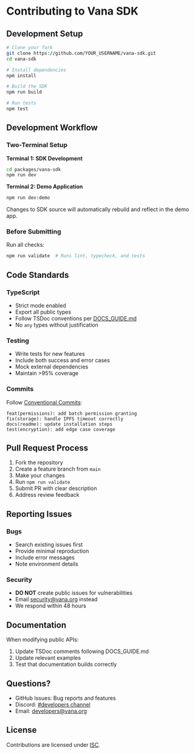 # Contributing to Vana SDK

## Development Setup

```bash
# Clone your fork
git clone https://github.com/YOUR_USERNAME/vana-sdk.git
cd vana-sdk

# Install dependencies
npm install

# Build the SDK
npm run build

# Run tests
npm test
```

## Development Workflow

### Two-Terminal Setup

**Terminal 1: SDK Development**

```bash
cd packages/vana-sdk
npm run dev
```

**Terminal 2: Demo Application**

```bash
npm run dev:demo
```

Changes to SDK source will automatically rebuild and reflect in the demo app.

### Before Submitting

Run all checks:

```bash
npm run validate  # Runs lint, typecheck, and tests
```

## Code Standards

### TypeScript

- Strict mode enabled
- Export all public types
- Follow TSDoc conventions per [DOCS_GUIDE.md](./DOCS_GUIDE.md)
- No `any` types without justification

### Testing

- Write tests for new features
- Include both success and error cases
- Mock external dependencies
- Maintain >95% coverage

### Commits

Follow [Conventional Commits](https://www.conventionalcommits.org/):

```
feat(permissions): add batch permission granting
fix(storage): handle IPFS timeout correctly
docs(readme): update installation steps
test(encryption): add edge case coverage
```

## Pull Request Process

1. Fork the repository
2. Create a feature branch from `main`
3. Make your changes
4. Run `npm run validate`
5. Submit PR with clear description
6. Address review feedback

## Reporting Issues

### Bugs

- Search existing issues first
- Provide minimal reproduction
- Include error messages
- Note environment details

### Security

- **DO NOT** create public issues for vulnerabilities
- Email security@vana.org instead
- We respond within 48 hours

## Documentation

When modifying public APIs:

1. Update TSDoc comments following DOCS_GUIDE.md
2. Update relevant examples
3. Test that documentation builds correctly

## Questions?

- GitHub Issues: Bug reports and features
- Discord: [#developers channel](https://discord.gg/vanabuilders)
- Email: developers@vana.org

## License

Contributions are licensed under [ISC](./LICENSE).
